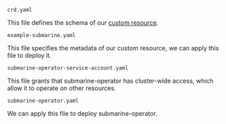 <!---
  Licensed under the Apache License, Version 2.0 (the "License");
  you may not use this file except in compliance with the License.
  You may obtain a copy of the License at
   http://www.apache.org/licenses/LICENSE-2.0
  Unless required by applicable law or agreed to in writing, software
  distributed under the License is distributed on an "AS IS" BASIS,
  WITHOUT WARRANTIES OR CONDITIONS OF ANY KIND, either express or implied.
  See the License for the specific language governing permissions and
  limitations under the License. See accompanying LICENSE file.
-->

`crd.yaml`

This file defines the schema of our [custom resource](https://kubernetes.io/docs/concepts/extend-kubernetes/api-extension/custom-resources/).

`example-submarine.yaml`

This file specifies the metadata of our custom resource, we can apply this file to deploy it.

`submarine-operator-service-account.yaml`

This file grants that submarine-operator has cluster-wide access, which allow it to operate on other resources.

`submarine-operator.yaml`

We can apply this file to deploy submarine-operator.






